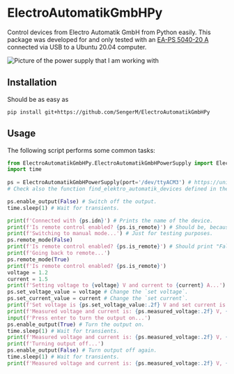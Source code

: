 # ElectroAutomatikGmbHPy

Control devices from Electro Automatik GmbH from Python easily. This package was developed for and only tested with an [EA-PS 5040-20 A](https://elektroautomatik.com/shop/en/products/programmable-dc-laboratory-power-supplies/dc-laboratory-power-supplies/series-ps-5000-br-160-up-to-640-w/705/laboratory-power-supply-0..40v/0..20a/320w) connected via USB to a Ubuntu 20.04 computer. 

![Picture of the power supply that I am working with](https://elektroautomatik.com/shop/media/vector/cb/g0/17/ea-elektroautomatik_section_bg_01.svg)

## Installation

Should be as easy as 
```
pip install git+https://github.com/SengerM/ElectroAutomatikGmbHPy
```

## Usage

The following script performs some common tasks:

```Python
from ElectroAutomatikGmbHPy.ElectroAutomatikGmbHPowerSupply import ElectroAutomatikGmbHPowerSupply
import time
	
ps = ElectroAutomatikGmbHPowerSupply(port='/dev/ttyACM3') # https://unix.stackexchange.com/a/144735/317682
# Check also the function find_elektro_automatik_devices defined in the __init__.py file to automatize the port-finding.

ps.enable_output(False) # Switch off the output.
time.sleep(1) # Wait for transients.

print(f'Connected with {ps.idn}') # Prints the name of the device.
print(f'Is remote control enabled? {ps.is_remote}') # Should be, because it is automatically changed to remote when the connection is open.
print(f'Switching to manual mode...') # Just for testing purposes.
ps.remote_mode(False)
print(f'Is remote control enabled? {ps.is_remote}') # Should print "False".
print(f'Going back to remote...')
ps.remote_mode(True)
print(f'Is remote control enabled? {ps.is_remote}')
voltage = 1.2
current = 1.5
print(f'Setting voltage to {voltage} V and current to {current} A...')
ps.set_voltage_value = voltage # Change the `set voltage`.
ps.set_current_value = current # Change the `set current`.
print(f'Set voltage is {ps.set_voltage_value:.2f} V and set current is {ps.set_current_value:.2f} A.') # Should print the values just set.
print(f'Measured voltage and current is: {ps.measured_voltage:.2f} V, {ps.measured_current:.2f} A, output is {ps.output}.') # Should print 0 because the output is off.
input(f'Press enter to turn the output on...')
ps.enable_output(True) # Turn the output on.
time.sleep(1) # Wait for transients.
print(f'Measured voltage and current is: {ps.measured_voltage:.2f} V, {ps.measured_current:.2f} A, output is {ps.output}.') # Should print some values.
print(f'Turning output off...')
ps.enable_output(False) # Turn output off again.
time.sleep(1) # Wait for transients.
print(f'Measured voltage and current is: {ps.measured_voltage:.2f} V, {ps.measured_current:.2f} A, output is {ps.output}.') # Should print 0.
```

